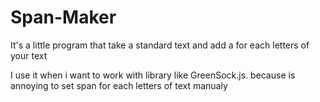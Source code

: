 # Span-Maker
It's a little program that take a standard text and add a <span> for each letters of your text

I use it when i want to work with library like GreenSock.js. because is annoying to set span for each letters of text manualy 
